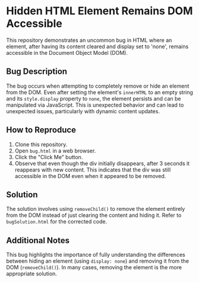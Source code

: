 # Hidden HTML Element Remains DOM Accessible

This repository demonstrates an uncommon bug in HTML where an element, after having its content cleared and display set to 'none', remains accessible in the Document Object Model (DOM).

## Bug Description

The bug occurs when attempting to completely remove or hide an element from the DOM.  Even after setting the element's `innerHTML` to an empty string and its `style.display` property to `none`, the element persists and can be manipulated via JavaScript.  This is unexpected behavior and can lead to unexpected issues, particularly with dynamic content updates.

## How to Reproduce

1. Clone this repository.
2. Open `bug.html` in a web browser.
3. Click the "Click Me" button.
4. Observe that even though the div initially disappears, after 3 seconds it reappears with new content. This indicates that the div was still accessible in the DOM even when it appeared to be removed.

## Solution

The solution involves using `removeChild()` to remove the element entirely from the DOM instead of just clearing the content and hiding it. Refer to `bugSolution.html` for the corrected code.

## Additional Notes

This bug highlights the importance of fully understanding the differences between hiding an element (using `display: none`) and removing it from the DOM (`removeChild()`).  In many cases, removing the element is the more appropriate solution.